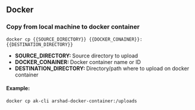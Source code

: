 ## Docker

### Copy from local machine to docker container

`docker cp {{SOURCE_DIRECTORY}} {{DOCKER_CONAINER}}:{{DESTINATION_DIRECTORY}}`

- <b>SOURCE_DIRECTORY: </b> Source directory to upload
- <b>DOCKER_CONAINER: </b>Docker container name or ID
- <b>DESTINATION_DIRECTORY: </b>Directory/path where to upload on docker container

#### Example:

`docker cp ak-cli arshad-docker-container:/uploads`